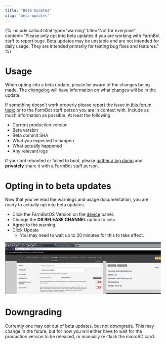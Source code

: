 ```yaml
---
title: "Beta Updates"
slug: "beta-updates"
---
```



{%
include callout.html
type="warning"
title="Not for everyone"
content="Please only opt into beta updates if you are working with FarmBot staff to report bugs. Beta updates may be unstable and are not intended for daily usage. They are intended primarily for testing bug fixes and features."
%}

# Usage
When opting into a beta update, please be aware of the changes being made. The [changelog](https://github.com/FarmBot/farmbot_os/blob/staging/CHANGELOG.md#changelog) will have information on what changes will be in the update.

If something doesn't work properly please report the issue in [this forum topic](https://forum.farmbot.org/t/using-farmbotos-beta-updates/3951) or to the FarmBot staff person you are in contact with. Include as much information as possible. At least the following:

* Current production version
* Beta version
* Beta commit SHA
* What you expected to happen
* What actually happened
* Any relevant logs

If your bot rebooted or failed to boot, please [gather a log dump](gathering-a-log-dump.md) and **privately** share it with a FarmBot staff person.

# Opting in to beta updates
Now that you've read the warnings and usage documentation, you are ready to actually opt into beta updates.

* Click the FarmBotOS Version on the [device](https://my.farm.bot/app/device) panel.
* Change the **OS RELEASE CHANNEL** option to `beta`.
* Agree to the warning.
* Click <span class="fb-button fb-green">Update</span>
   * You may need to wait up to 30 minutes for this to take effect.

![beta update warning](_images/beta_update_warning.gif)


# Downgrading
Currently one may opt out of beta updates, but not downgrade. This may change in the future, but for now you will either have to wait for the production version to be released, or manually re-flash the microSD card.
